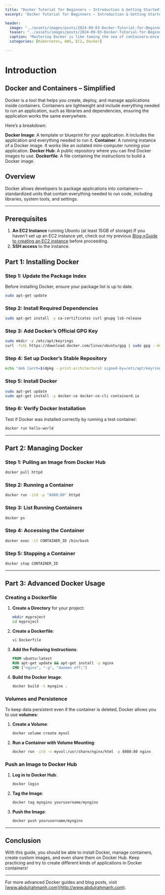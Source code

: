 ```yaml
---
title: "Docker Tutorial for Beginners – Introduction & Getting Started"
excerpt: "Docker Tutorial for Beginners – Introduction & Getting Started"

header:
  image: "../assets/images/posts/2024-09-03-Docker-Tutorial-for-Beginners-Introduction-&-Getting-Started/cover.jpg"
  teaser: "../assets/images/posts/2024-09-03-Docker-Tutorial-for-Beginners-Introduction-&-Getting-Started/cover.jpg"
  caption: "Mastering Docker is like taming the sea of containers—once you control it, scaling becomes a breeze. - Abdul Rahman"
  categories: [Kubernetes, AWS, EC2, Docker]
  
---
```

# Introduction 

## Docker and Containers – Simplified
Docker is a tool that helps you create, deploy, and manage applications inside containers. Containers are lightweight and include everything needed to run an application, such as libraries and dependencies, ensuring the application works the same everywhere.

Here’s a breakdown:

**Docker Image**: A template or blueprint for your application. It includes the application and everything needed to run it.
**Container**: A running instance of a Docker image. It works like an isolated mini-computer running your application.
**Docker Hub**: A public repository where you can find Docker images to use.
**Dockerfile**: A file containing the instructions to build a Docker image.


## Overview
Docker allows developers to package applications into containers—standardized units that contain everything needed to run code, including libraries, system tools, and settings.

---

## Prerequisites
1. **An EC2 Instance** running Ubuntu (at least 15GB of storage).If you haven't set up an EC2 instance yet, check out my previous [Blog->Guide to creating an EC2 instance](https://abdulrahmanh.com/blog/How-to-Create-an-AWS-EC2-Instance) before proceeding.
2. **SSH access** to the instance.

## Part 1: Installing Docker

### Step 1: Update the Package Index
Before installing Docker, ensure your package list is up to date.
```bash
sudo apt-get update
```

### Step 2: Install Required Dependencies
```bash
sudo apt-get install -y ca-certificates curl gnupg lsb-release
```

### Step 3: Add Docker’s Official GPG Key
```bash
sudo mkdir -p /etc/apt/keyrings
curl -fsSL https://download.docker.com/linux/ubuntu/gpg | sudo gpg --dearmor -o /etc/apt/keyrings/docker.gpg
```

### Step 4: Set up Docker’s Stable Repository
```bash
echo "deb [arch=$(dpkg --print-architecture) signed-by=/etc/apt/keyrings/docker.gpg] https://download.docker.com/linux/ubuntu $(lsb_release -cs) stable" | sudo tee /etc/apt/sources.list.d/docker.list > /dev/null
```

### Step 5: Install Docker
```bash
sudo apt-get update
sudo apt-get install -y docker-ce docker-ce-cli containerd.io
```

### Step 6: Verify Docker Installation
Test if Docker was installed correctly by running a test container:
```bash
docker run hello-world
```

---

## Part 2: Managing Docker

### Step 1: Pulling an Image from Docker Hub
```bash
docker pull httpd
```

### Step 2: Running a Container
```bash
docker run -itd -p "8080:80" httpd
```

### Step 3: List Running Containers
```bash
docker ps
```

### Step 4: Accessing the Container
```bash
docker exec -it CONTAINER_ID /bin/bash
```

### Step 5: Stopping a Container
```bash
docker stop CONTAINER_ID
```

---

## Part 3: Advanced Docker Usage

### Creating a Dockerfile

1. **Create a Directory** for your project:
    ```bash
    mkdir myproject
    cd myproject
    ```
    
2. **Create a Dockerfile**:
    ```bash
    vi Dockerfile
    ```

3. **Add the Following Instructions**:
    ```Dockerfile
    FROM ubuntu:latest
    RUN apt-get update && apt-get install -y nginx
    CMD ["nginx", "-g", "daemon off;"]
    ```

4. **Build the Docker Image**:
    ```bash
    docker build -t mynginx .
    ```

### Volumes and Persistence
To keep data persistent even if the container is deleted, Docker allows you to use **volumes**:

1. **Create a Volume**:
    ```bash
    docker volume create myvol
    ```

2. **Run a Container with Volume Mounting**:
    ```bash
    docker run -itd -v myvol:/usr/share/nginx/html -p 8080:80 nginx
    ```

### Push an Image to Docker Hub
1. **Log in to Docker Hub**:
    ```bash
    docker login
    ```

2. **Tag the Image**:
    ```bash
    docker tag mynginx yourusername/mynginx
    ```

3. **Push the Image**:
    ```bash
    docker push yourusername/mynginx
    ```

---

## Conclusion
With this guide, you should be able to install Docker, manage containers, create custom images, and even share them on Docker Hub. Keep practicing and try to create different kinds of applications in Docker containers!

---

For more advanced Docker guides and blog posts, visit [www.abdulrahmanh.com](http://www.abdulrahmanh.com).
